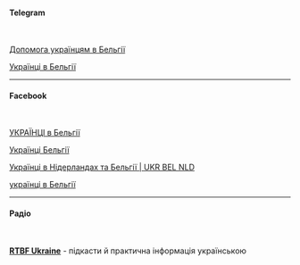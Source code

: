 #### Telegram
</br>

[Допомога українцям в Бельгії](https://t.me/refugeesinBelgium)

[Українці в Бельгії](https://t.me/ukrainciwbelgii)

***

#### Facebook

</br>

[УКРАЇНЦІ в Бельгії](https://www.facebook.com/groups/367389290442993/?ref=share)

[Українці Бельгії](https://www.facebook.com/groups/212231388841060/?ref=share)

[Українці в Нідерландах та Бельгії | UKR BEL NLD](https://www.facebook.com/groups/ukr.holland/?ref=share)

[українці в Бельгії](https://www.facebook.com/groups/146023776127216/?ref=share)

***
#### Радіо

</br>

[**RTBF Ukraine**](http://www.rtbf.be/radio/liveradio/rtbf-ukraine) - підкасти й
практична інформація українською
